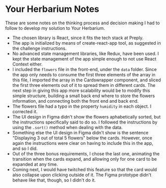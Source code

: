# Your Herbarium Notes
These are some notes on the thinking process and decision making I had to follow to develop my solution to Your Herbarium.

* The chosen library is React, since it fits the tech stack at Preply.
* The app is initialized by means of create-react-app tool, as suggested in the challenge instructions.
* No advanced state management libraries, like Redux, have been used. I kept the state management of the app simple enough to not use React Context either.
* I included the `flowers` file in the front-end, under the `data` folder. Since the app only needs to consume the first three elements of the array in this file, I imported the array in the Cardswrapper component, and sliced the first three elements out of it to spread them in different cards. The next step in giving this app more scalability would be to modify this simple structure, building a small back end where to store the flowers information, and connecting both the front end and back end.
* The flowers file had a typo in the property `humidity` in each object. I corrected it.
* The UI design in Figma didn't show the flowers aphabetically sorted, but the instructions specifically said to do so. I followed the instructions by using the `.sort()` method when dealing with the data.
* Something else the UI design in Figma didn't show is the sentence "Displaying 3 out of total 5 flowers" below the cards. However, once again the instructions were clear on having to include this in the app, and so I did.
* Out of the three bonus requirements, I chose the last one, animating the transition when the cards expand, and allowing only for one card to be expanded at any time.
* Coming next, I would have twitched this feature so that the card would also collapse upon clicking outside of it. The Figma prototype didn't behave like that, though, so I didn't do it.
